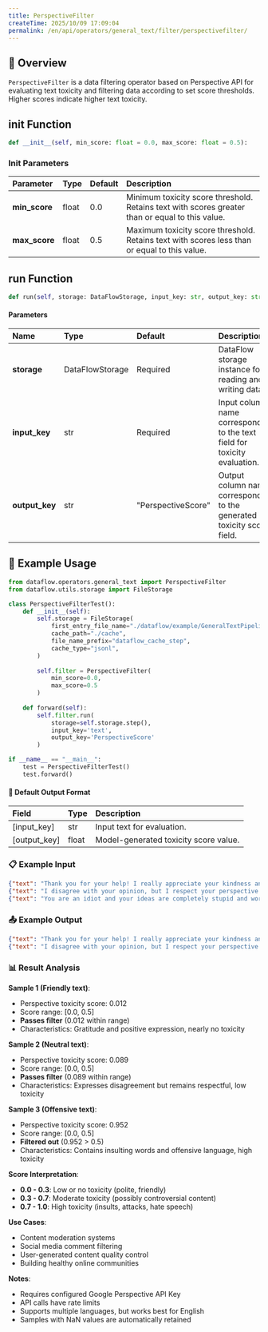 ```yaml
---
title: PerspectiveFilter
createTime: 2025/10/09 17:09:04
permalink: /en/api/operators/general_text/filter/perspectivefilter/
---
```


## 📘 Overview

`PerspectiveFilter` is a data filtering operator based on Perspective API for evaluating text toxicity and filtering data according to set score thresholds. Higher scores indicate higher text toxicity.

## __init__ Function

```python
def __init__(self, min_score: float = 0.0, max_score: float = 0.5):
```

### Init Parameters

| Parameter | Type | Default | Description |
| :-------------- | :---- | :------ | :------------------------------------------------------- |
| **min_score** | float | 0.0 | Minimum toxicity score threshold. Retains text with scores greater than or equal to this value. |
| **max_score** | float | 0.5 | Maximum toxicity score threshold. Retains text with scores less than or equal to this value. |

## run Function

```python
def run(self, storage: DataFlowStorage, input_key: str, output_key: str = 'PerspectiveScore'):
```

#### Parameters

| Name | Type | Default | Description |
| :------------- | :---------------- | :------------------- | :------------------------------------ |
| **storage** | DataFlowStorage | Required | DataFlow storage instance for reading and writing data. |
| **input_key** | str | Required | Input column name corresponding to the text field for toxicity evaluation. |
| **output_key** | str | "PerspectiveScore" | Output column name corresponding to the generated toxicity score field. |

## 🧠 Example Usage

```python
from dataflow.operators.general_text import PerspectiveFilter
from dataflow.utils.storage import FileStorage

class PerspectiveFilterTest():
    def __init__(self):
        self.storage = FileStorage(
            first_entry_file_name="./dataflow/example/GeneralTextPipeline/perspective_test_input.jsonl",
            cache_path="./cache",
            file_name_prefix="dataflow_cache_step",
            cache_type="jsonl",
        )
        
        self.filter = PerspectiveFilter(
            min_score=0.0,
            max_score=0.5
        )
        
    def forward(self):
        self.filter.run(
            storage=self.storage.step(),
            input_key='text',
            output_key='PerspectiveScore'
        )

if __name__ == "__main__":
    test = PerspectiveFilterTest()
    test.forward()
```

#### 🧾 Default Output Format

| Field | Type | Description |
| :----------------- | :---- | :--------------------- |
| [input_key] | str | Input text for evaluation. |
| [output_key] | float | Model-generated toxicity score value. |

### 📋 Example Input

```json
{"text": "Thank you for your help! I really appreciate your kindness and support."}
{"text": "I disagree with your opinion, but I respect your perspective on this matter."}
{"text": "You are an idiot and your ideas are completely stupid and worthless."}
```

### 📤 Example Output

```json
{"text": "Thank you for your help! I really appreciate your kindness and support.", "PerspectiveScore": 0.012}
{"text": "I disagree with your opinion, but I respect your perspective on this matter.", "PerspectiveScore": 0.089}
```

### 📊 Result Analysis

**Sample 1 (Friendly text)**:
- Perspective toxicity score: 0.012
- Score range: [0.0, 0.5]
- **Passes filter** (0.012 within range)
- Characteristics: Gratitude and positive expression, nearly no toxicity

**Sample 2 (Neutral text)**:
- Perspective toxicity score: 0.089
- Score range: [0.0, 0.5]
- **Passes filter** (0.089 within range)
- Characteristics: Expresses disagreement but remains respectful, low toxicity

**Sample 3 (Offensive text)**:
- Perspective toxicity score: 0.952
- Score range: [0.0, 0.5]
- **Filtered out** (0.952 > 0.5)
- Characteristics: Contains insulting words and offensive language, high toxicity

**Score Interpretation**:
- **0.0 - 0.3**: Low or no toxicity (polite, friendly)
- **0.3 - 0.7**: Moderate toxicity (possibly controversial content)
- **0.7 - 1.0**: High toxicity (insults, attacks, hate speech)

**Use Cases**:
- Content moderation systems
- Social media comment filtering
- User-generated content quality control
- Building healthy online communities

**Notes**:
- Requires configured Google Perspective API Key
- API calls have rate limits
- Supports multiple languages, but works best for English
- Samples with NaN values are automatically retained
